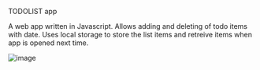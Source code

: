 TODOLIST app

A web app written in Javascript. Allows adding and deleting of todo items with date.
Uses local storage to store the list items and retreive items when app is opened next time.

![image](https://user-images.githubusercontent.com/50521435/227724826-2c03a5ae-e4ab-4885-ae25-4b12f11edaeb.png)
